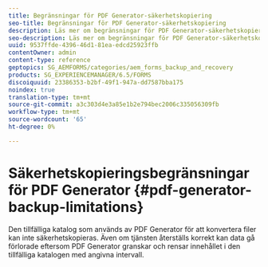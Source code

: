 ```yaml
---
title: Begränsningar för PDF Generator-säkerhetskopiering
seo-title: Begränsningar för PDF Generator-säkerhetskopiering
description: Läs mer om begränsningar för PDF Generator-säkerhetskopiering.
seo-description: Läs mer om begränsningar för PDF Generator-säkerhetskopiering.
uuid: 9537ffde-4396-46d1-81ea-edcd25923ffb
contentOwner: admin
content-type: reference
geptopics: SG_AEMFORMS/categories/aem_forms_backup_and_recovery
products: SG_EXPERIENCEMANAGER/6.5/FORMS
discoiquuid: 23386353-b2bf-49f1-947a-dd7587bba175
noindex: true
translation-type: tm+mt
source-git-commit: a3c303d4e3a85e1b2e794bec2006c335056309fb
workflow-type: tm+mt
source-wordcount: '65'
ht-degree: 0%

---
```



# Säkerhetskopieringsbegränsningar för PDF Generator {#pdf-generator-backup-limitations}

Den tillfälliga katalog som används av PDF Generator för att konvertera filer kan inte säkerhetskopieras. Även om tjänsten återställs korrekt kan data gå förlorade eftersom PDF Generator granskar och rensar innehållet i den tillfälliga katalogen med angivna intervall.
